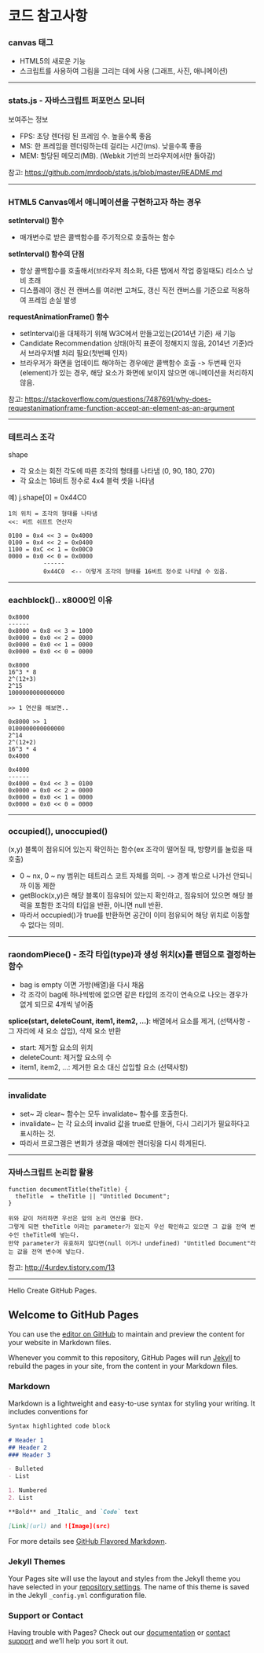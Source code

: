 # 코드 참고사항

### canvas 태그		
- HTML5의 새로운 기능
- 스크립트를 사용하여 그림을 그리는 데에 사용 (그래프, 사진, 애니메이션)

-----------------------------------------------------------------------------------------------
### stats.js - 자바스크립트 퍼포먼스 모니터

보여주는 정보
- FPS: 초당 렌더링 된 프레임 수. 높을수록 좋음
- MS: 한 프레임을 렌더링하는데 걸리는 시간(ms). 낮을수록 좋음
- MEM: 할당된 메모리(MB). (Webkit 기반의 브라우저에서만 돌아감)
		
참고: https://github.com/mrdoob/stats.js/blob/master/README.md

-----------------------------------------------------------------------------------------------		
### HTML5 Canvas에서 애니메이션을 구현하고자 하는 경우

**setInterval() 함수**
- 매개변수로 받은 콜백함수를 주기적으로 호출하는 함수

**setInterval() 함수의 단점**
- 항상 콜백함수를 호출해서(브라우저 최소화, 다른 탭에서 작업 중일때도) 리소스 낭비 초래
- 디스플레이 갱신 전 캔버스를 여러번 고쳐도, 갱신 직전 캔버스를 기준으로 적용하여 프레임 손실 발생

**requestAnimationFrame() 함수**
- setInterval()을 대체하기 위해 W3C에서 만들고있는(2014년 기준) 새 기능
- Candidate Recommendation 상태(아직 표준이 정해지지 않음, 2014년 기준)라서 브라우저별 처리 필요(첫번째 인자)
- 브라우저가 화면을 업데이트 해야하는 경우에만 콜백함수 호출
-> 두번째 인자(element)가 있는 경우, 해당 요소가 화면에 보이지 않으면 애니메이션을 처리하지 않음.

참고: https://stackoverflow.com/questions/7487691/why-does-requestanimationframe-function-accept-an-element-as-an-argument

-----------------------------------------------------------------------------------------------
### 테트리스 조각

shape
- 각 요소는 회전 각도에 따른 조각의 형태를 나타냄 (0, 90, 180, 270)
- 각 요소는 16비트 정수로 4x4 블럭 셋을 나타냄 

예) j.shape[0] = 0x44C0

	1의 위치 = 조각의 형태를 나타냄
 	<<: 비트 쉬프트 연산자

	0100 = 0x4 << 3 = 0x4000
	0100 = 0x4 << 2 = 0x0400
	1100 = 0xC << 1 = 0x00C0
	0000 = 0x0 << 0 = 0x0000
			  ------
   			  0x44C0  <-- 이렇게 조각의 형태를 16비트 정수로 나타낼 수 있음.

-----------------------------------------------------------------------------------------------
### eachblock().. x8000인 이유

	0x8000
	------
	0x8000 = 0x8 << 3 = 1000
	0x0000 = 0x0 << 2 = 0000
	0x0000 = 0x0 << 1 = 0000
	0x0000 = 0x0 << 0 = 0000

	0x8000
	16^3 * 8
	2^(12+3)
	2^15
	1000000000000000

	>> 1 연산을 해보면..

	0x8000 >> 1
	0100000000000000
	2^14
	2^(12+2)
	16^3 * 4
	0x4000

	0x4000
	------
	0x4000 = 0x4 << 3 = 0100
	0x0000 = 0x0 << 2 = 0000
	0x0000 = 0x0 << 1 = 0000
	0x0000 = 0x0 << 0 = 0000

-----------------------------------------------------------------------------------------------
### occupied(), unoccupied()

(x,y) 블록이 점유되어 있는지 확인하는 함수(ex 조각이 떨어질 때, 방향키를 눌렀을 때 호출)

- 0 ~ nx, 0 ~ ny 범위는 테트리스 코트 자체를 의미. -> 경계 밖으로 나가선 안되니까 이동 제한
- getBlock(x,y)은 해당 블록이 점유되어 있는지 확인하고, 점유되어 있으면 해당 블럭을 포함한 조각의 타입을 반환, 아니면 null 반환.
- 따라서 occupied()가 true를 반환하면 공간이 이미 점유되어 해당 위치로 이동할 수 없다는 의미. 

-----------------------------------------------------------------------------------------------
### raondomPiece() - 조각 타입(type)과  생성 위치(x)를 랜덤으로 결정하는 함수
- bag is empty 이면 가방(배열)을 다시 채움
- 각 조각이 bag에 하나씩밖에 없으면 같은 타입의 조각이 연속으로 나오는 경우가 없게 되므로 4개씩 넣어줌

**splice(start, deleteCount, item1, item2, ...)**: 배열에서 요소를 제거, (선택사항 - 그 자리에 새 요소 삽입), 삭제 요소 반환
- start: 제거할 요소의 위치
- deleteCount: 제거할 요소의 수
- item1, item2, ...: 제거한 요소 대신 삽입할 요소 (선택사항)

-----------------------------------------------------------------------------------------------	
### invalidate
- set~ 과 clear~ 함수는 모두 invalidate~ 함수를 호출한다. 
- invalidate~ 는 각 요소의 invalid 값을 true로 만들어, 다시 그리기가 필요하다고 표시하는 것.
- 따라서 프로그램은 변화가 생겼을 때에만 렌더링을 다시 하게된다.	

-----------------------------------------------------------------------------------------------	
### 자바스크립트 논리합 활용

	function documentTitle(theTitle) {
	  theTitle  = theTitle || "Untitled Document";
	}

	위와 같이 처리하면 우선은 앞의 논리 연산을 한다. 
	그렇게 되면 theTitle 이라는 parameter가 있는지 우선 확인하고 있으면 그 값을 전역 변수인 theTitle에 넣는다. 
	만약 parameter가 유효하지 않다면(null 이거나 undefined) "Untitled Document"라는 값을 전역 변수에 넣는다.

참고: http://4urdev.tistory.com/13

-----------------------------------------------------------------------------------------------	
Hello
Create GitHub Pages.



## Welcome to GitHub Pages

You can use the [editor on GitHub](https://github.com/Jagnho/Open-Source-Team-7/edit/master/README.md) to maintain and preview the content for your website in Markdown files.

Whenever you commit to this repository, GitHub Pages will run [Jekyll](https://jekyllrb.com/) to rebuild the pages in your site, from the content in your Markdown files.

### Markdown

Markdown is a lightweight and easy-to-use syntax for styling your writing. It includes conventions for

```markdown
Syntax highlighted code block

# Header 1
## Header 2
### Header 3

- Bulleted
- List

1. Numbered
2. List

**Bold** and _Italic_ and `Code` text

[Link](url) and ![Image](src)
```

For more details see [GitHub Flavored Markdown](https://guides.github.com/features/mastering-markdown/).

### Jekyll Themes

Your Pages site will use the layout and styles from the Jekyll theme you have selected in your [repository settings](https://github.com/Jagnho/Open-Source-Team-7/settings). The name of this theme is saved in the Jekyll `_config.yml` configuration file.

### Support or Contact

Having trouble with Pages? Check out our [documentation](https://help.github.com/categories/github-pages-basics/) or [contact support](https://github.com/contact) and we’ll help you sort it out.
